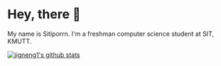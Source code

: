 # Hey, there 🙌
My name is Sitiporrn. I'm a freshman computer science student at SIT, KMUTT.


[![jigneng1's github stats](https://github-readme-stats.vercel.app/api?username=jigneng1&show_icons=true&theme=dracula)](https://github.com/jigneng1/)

<!--!--START_SECTIONwaka--
![Profile Views](httpimg.shields.iobadgeProfile%20Views-13-blue)

🐱 My GitHub Data 

 🏆 90 Contributions in the Year 2022
  
 📦 532.7 kB Used in GitHub's Storage 
  
 🚫 Not Opted to Hire
  
 📜 85 Public Repositories 
  
 🔑 27 Private Repositories  
  
I'm an Early 🐤 

```text
🌞 Morning    380 commits    ████░░░░░░░░░░░░░░░░░░░░░   18.12% 
🌆 Daytime    856 commits    ██████████░░░░░░░░░░░░░░░   40.82% 
🌃 Evening    846 commits    ██████████░░░░░░░░░░░░░░░   40.34% 
🌙 Night      15 commits     ░░░░░░░░░░░░░░░░░░░░░░░░░   0.72%

```

 Last Updated on 08022022 200946 UTC
!--END_SECTIONwaka-- 
